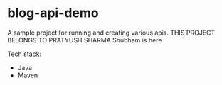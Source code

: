 # blog-api-demo
A sample project for running and creating various apis.
THIS PROJECT BELONGS TO PRATYUSH SHARMA
Shubham is here

Tech stack:
- Java
- Maven
